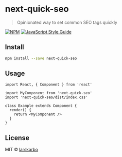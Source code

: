 # next-quick-seo

> Opinionated way to set common SEO tags quickly

[![NPM](https://img.shields.io/npm/v/next-quick-seo.svg)](https://www.npmjs.com/package/next-quick-seo) [![JavaScript Style Guide](https://img.shields.io/badge/code_style-standard-brightgreen.svg)](https://standardjs.com)

## Install

```bash
npm install --save next-quick-seo
```

## Usage

```tsx
import React, { Component } from 'react'

import MyComponent from 'next-quick-seo'
import 'next-quick-seo/dist/index.css'

class Example extends Component {
  render() {
    return <MyComponent />
  }
}
```

## License

MIT © [larskarbo](https://github.com/larskarbo)
